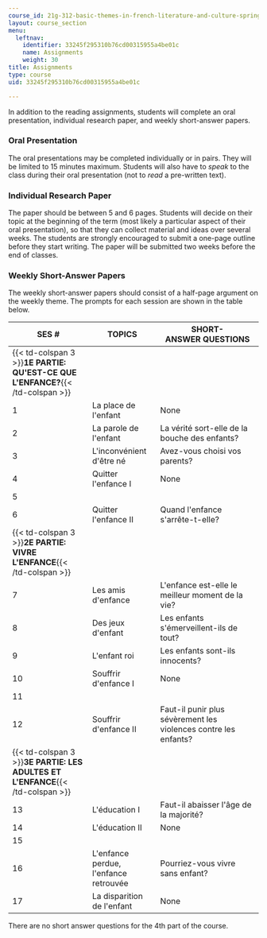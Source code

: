 ```yaml
---
course_id: 21g-312-basic-themes-in-french-literature-and-culture-spring-2011
layout: course_section
menu:
  leftnav:
    identifier: 33245f295310b76cd00315955a4be01c
    name: Assignments
    weight: 30
title: Assignments
type: course
uid: 33245f295310b76cd00315955a4be01c

---
```


In addition to the reading assignments, students will complete an oral presentation, individual research paper, and weekly short-answer papers.

### Oral Presentation

The oral presentations may be completed individually or in pairs. They will be limited to 15 minutes maximum. Students will also have to _speak_ to the class during their oral presentation (not to _read_ a pre-written text).

### Individual Research Paper

The paper should be between 5 and 6 pages. Students will decide on their topic at the beginning of the term (most likely a particular aspect of their oral presentation), so that they can collect material and ideas over several weeks. The students are strongly encouraged to submit a one-page outline before they start writing. The paper will be submitted two weeks before the end of classes.

### Weekly Short-Answer Papers

The weekly short-answer papers should consist of a half-page argument on the weekly theme. The prompts for each session are shown in the table below.

| SES # | TOPICS | SHORT-ANSWER QUESTIONS |
| --- | --- | --- |
| {{< td-colspan 3 >}}**1E PARTIE: QU'EST-CE QUE L'ENFANCE?**{{< /td-colspan >}} |||
| 1 | La place de l'enfant | None |
| 2 | La parole de l'enfant | La vérité sort-elle de la bouche des enfants? |
| 3 | L'inconvénient d'être né | Avez-vous choisi vos parents? |
| 4 | Quitter l'enfance I | None |
| 5 |
| 6 | Quitter l'enfance II | Quand l'enfance s'arrête-t-elle? |
| {{< td-colspan 3 >}}**2E PARTIE: VIVRE L'ENFANCE**{{< /td-colspan >}} |||
| 7 | Les amis d'enfance | L'enfance est-elle le meilleur moment de la vie? |
| 8 | Des jeux d'enfant | Les enfants s'émerveillent-ils de tout? |
| 9 | L'enfant roi | Les enfants sont-ils innocents? |
| 10 | Souffrir d'enfance I | None |
| 11 |
| 12 | Souffrir d'enfance II | Faut-il punir plus sévèrement les violences contre les enfants? |
| {{< td-colspan 3 >}}**3E PARTIE: LES ADULTES ET L'ENFANCE**{{< /td-colspan >}} |||
| 13 | L'éducation I | Faut-il abaisser l'âge de la majorité? |
| 14 | L'éducation II | None |
| 15 |
| 16 | L'enfance perdue, l'enfance retrouvée | Pourriez-vous vivre sans enfant? |
| 17 | La disparition de l'enfant | None 

There are no short answer questions for the 4th part of the course.